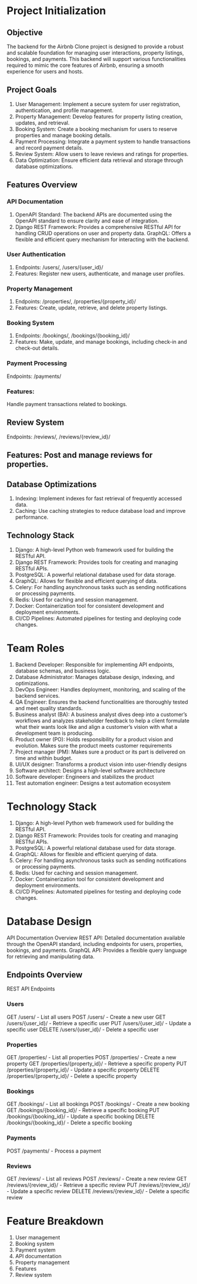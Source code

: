# Project Initialization
## Objective
The backend for the Airbnb Clone project is designed to provide a robust and scalable foundation for managing user interactions, property listings, bookings, and payments. This backend will support various functionalities required to mimic the core features of Airbnb, ensuring a smooth experience for users and hosts.

## Project Goals
1. User Management: Implement a secure system for user registration, authentication, and profile management.
2. Property Management: Develop features for property listing creation, updates, and retrieval.
3. Booking System: Create a booking mechanism for users to reserve properties and manage booking details.
4. Payment Processing: Integrate a payment system to handle transactions and record payment details.
5. Review System: Allow users to leave reviews and ratings for properties.
6. Data Optimization: Ensure efficient data retrieval and storage through database optimizations.

## Features Overview
### API Documentation
1. OpenAPI Standard: The backend APIs are documented using the OpenAPI standard to ensure clarity and ease of integration.
2. Django REST Framework: Provides a comprehensive RESTful API for handling CRUD operations on user and property data.
GraphQL: Offers a flexible and efficient query mechanism for interacting with the backend.
### User Authentication
1. Endpoints: /users/, /users/{user_id}/
2. Features: Register new users, authenticate, and manage user profiles.
### Property Management
1. Endpoints: /properties/, /properties/{property_id}/
2. Features: Create, update, retrieve, and delete property listings.
### Booking System
1. Endpoints: /bookings/, /bookings/{booking_id}/
2. Features: Make, update, and manage bookings, including check-in and check-out details.
### Payment Processing
Endpoints: /payments/
### Features: 
Handle payment transactions related to bookings.
## Review System
Endpoints: /reviews/, /reviews/{review_id}/

## Features: Post and manage reviews for properties.
## Database Optimizations
1. Indexing: Implement indexes for fast retrieval of frequently accessed data.
2. Caching: Use caching strategies to reduce database load and improve performance.

## Technology Stack
1. Django: A high-level Python web framework used for building the RESTful API.
2. Django REST Framework: Provides tools for creating and managing RESTful APIs.
3. PostgreSQL: A powerful relational database used for data storage.
4. GraphQL: Allows for flexible and efficient querying of data.
5. Celery: For handling asynchronous tasks such as sending notifications or processing payments.
6. Redis: Used for caching and session management.
7. Docker: Containerization tool for consistent development and deployment environments.
8. CI/CD Pipelines: Automated pipelines for testing and deploying code changes.

# Team Roles
1. Backend Developer: Responsible for implementing API endpoints, database schemas, and business logic.
2. Database Administrator: Manages database design, indexing, and optimizations.
3. DevOps Engineer: Handles deployment, monitoring, and scaling of the backend services.
4. QA Engineer: Ensures the backend functionalities are thoroughly tested and meet quality standards.
5. Business analyst (BA): A business analyst dives deep into a customer’s workflows and analyzes stakeholder feedback to help a client formulate what their wants look like and align a customer’s vision with what a development team is producing.
6. Product owner (PO): Holds responsibility for a product vision and evolution. Makes sure the product meets customer requirements
7. Project manager (PM): Makes sure a product or its part is delivered on time and within budget.
8. UI/UX designer: Transforms a product vision into user-friendly designs
9. Software architect: Designs a high-level software architecture
10. Software developer: Engineers and stabilizes the product
11. Test automation engineer: Designs a test automation ecosystem

# Technology Stack
1. Django: A high-level Python web framework used for building the RESTful API.
2. Django REST Framework: Provides tools for creating and managing RESTful APIs.
3. PostgreSQL: A powerful relational database used for data storage.
4. GraphQL: Allows for flexible and efficient querying of data.
5. Celery: For handling asynchronous tasks such as sending notifications or processing payments.
6. Redis: Used for caching and session management.
7. Docker: Containerization tool for consistent development and deployment environments.
8. CI/CD Pipelines: Automated pipelines for testing and deploying code changes.

# Database Design
API Documentation Overview
REST API: Detailed documentation available through the OpenAPI standard, including endpoints for users, properties, bookings, and payments.
GraphQL API: Provides a flexible query language for retrieving and manipulating data.

## Endpoints Overview
REST API Endpoints
### Users
GET /users/ - List all users
POST /users/ - Create a new user
GET /users/{user_id}/ - Retrieve a specific user
PUT /users/{user_id}/ - Update a specific user
DELETE /users/{user_id}/ - Delete a specific user
### Properties
GET /properties/ - List all properties
POST /properties/ - Create a new property
GET /properties/{property_id}/ - Retrieve a specific property
PUT /properties/{property_id}/ - Update a specific property
DELETE /properties/{property_id}/ - Delete a specific property
### Bookings
GET /bookings/ - List all bookings
POST /bookings/ - Create a new booking
GET /bookings/{booking_id}/ - Retrieve a specific booking
PUT /bookings/{booking_id}/ - Update a specific booking
DELETE /bookings/{booking_id}/ - Delete a specific booking
### Payments
POST /payments/ - Process a payment
### Reviews
GET /reviews/ - List all reviews
POST /reviews/ - Create a new review
GET /reviews/{review_id}/ - Retrieve a specific review
PUT /reviews/{review_id}/ - Update a specific review
DELETE /reviews/{review_id}/ - Delete a specific review

# Feature Breakdown
1. User management
2. Booking system
3. Payment system
4. API documentation
5. Property management
6. Features
7. Review system


